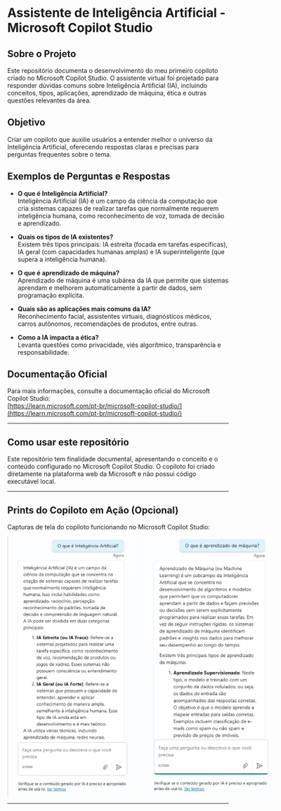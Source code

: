 # Assistente de Inteligência Artificial - Microsoft Copilot Studio

## Sobre o Projeto

Este repositório documenta o desenvolvimento do meu primeiro copiloto criado no Microsoft Copilot Studio. O assistente virtual foi projetado para responder dúvidas comuns sobre Inteligência Artificial (IA), incluindo conceitos, tipos, aplicações, aprendizado de máquina, ética e outras questões relevantes da área.

## Objetivo

Criar um copiloto que auxilie usuários a entender melhor o universo da Inteligência Artificial, oferecendo respostas claras e precisas para perguntas frequentes sobre o tema.

## Exemplos de Perguntas e Respostas

- **O que é Inteligência Artificial?**  
  Inteligência Artificial (IA) é um campo da ciência da computação que cria sistemas capazes de realizar tarefas que normalmente requerem inteligência humana, como reconhecimento de voz, tomada de decisão e aprendizado.

- **Quais os tipos de IA existentes?**  
  Existem três tipos principais: IA estreita (focada em tarefas específicas), IA geral (com capacidades humanas amplas) e IA superinteligente (que supera a inteligência humana).

- **O que é aprendizado de máquina?**  
  Aprendizado de máquina é uma subárea da IA que permite que sistemas aprendam e melhorem automaticamente a partir de dados, sem programação explícita.

- **Quais são as aplicações mais comuns da IA?**  
  Reconhecimento facial, assistentes virtuais, diagnósticos médicos, carros autônomos, recomendações de produtos, entre outras.

- **Como a IA impacta a ética?**  
  Levanta questões como privacidade, viés algorítmico, transparência e responsabilidade.

## Documentação Oficial

Para mais informações, consulte a documentação oficial do Microsoft Copilot Studio:  
[https://learn.microsoft.com/pt-br/microsoft-copilot-studio/](https://learn.microsoft.com/pt-br/microsoft-copilot-studio/)

---

## Como usar este repositório

Este repositório tem finalidade documental, apresentando o conceito e o conteúdo configurado no Microsoft Copilot Studio. O copiloto foi criado diretamente na plataforma web da Microsoft e não possui código executável local.

---

## Prints do Copiloto em Ação (Opcional)

Capturas de tela do copiloto funcionando no Microsoft Copilot Studio:

<div style="display: flex; gap: 10px;">
  <img src="screenshots/screen1.png" alt="Print do DIO Copilot 1" width="300" />
  <img src="screenshots/screen2.png" alt="Print do DIO Copilot 2" width="300" />
  
</div>

--- 
